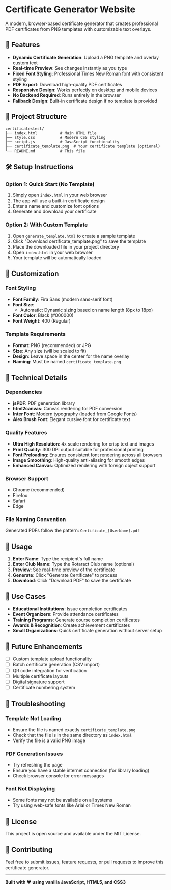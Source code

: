 # Certificate Generator Website

A modern, browser-based certificate generator that creates professional PDF certificates from PNG templates with customizable text overlays.

## 🚀 Features

- **Dynamic Certificate Generation**: Upload a PNG template and overlay custom text
- **Real-time Preview**: See changes instantly as you type
- **Fixed Font Styling**: Professional Times New Roman font with consistent styling
- **PDF Export**: Download high-quality PDF certificates
- **Responsive Design**: Works perfectly on desktop and mobile devices
- **No Backend Required**: Runs entirely in the browser
- **Fallback Design**: Built-in certificate design if no template is provided

## 📁 Project Structure

```
certificatestest/
├── index.html          # Main HTML file
├── style.css           # Modern CSS styling
├── script.js           # JavaScript functionality
├── certificate_template.png  # Your certificate template (optional)
└── README.md           # This file
```

## 🛠️ Setup Instructions

### Option 1: Quick Start (No Template)
1. Simply open `index.html` in your web browser
2. The app will use a built-in certificate design
3. Enter a name and customize font options
4. Generate and download your certificate

### Option 2: With Custom Template
1. Open `generate_template.html` to create a sample template
2. Click "Download certificate_template.png" to save the template
3. Place the downloaded file in your project directory
4. Open `index.html` in your web browser
5. Your template will be automatically loaded

## 🎨 Customization

### Font Styling
- **Font Family**: Fira Sans (modern sans-serif font)
- **Font Size**: 
  - Automatic: Dynamic sizing based on name length (8px to 18px)
- **Font Color**: Black (#000000)
- **Font Weight**: 400 (Regular)

### Template Requirements
- **Format**: PNG (recommended) or JPG
- **Size**: Any size (will be scaled to fit)
- **Design**: Leave space in the center for the name overlay
- **Naming**: Must be named `certificate_template.png`

## 🔧 Technical Details

### Dependencies
- **jsPDF**: PDF generation library
- **html2canvas**: Canvas rendering for PDF conversion
- **Inter Font**: Modern typography (loaded from Google Fonts)
- **Alex Brush Font**: Elegant cursive font for certificate text

### Quality Features
- **Ultra High Resolution**: 4x scale rendering for crisp text and images
- **Print Quality**: 300 DPI output suitable for professional printing
- **Font Preloading**: Ensures consistent font rendering across all browsers
- **Image Smoothing**: High-quality anti-aliasing for smooth edges
- **Enhanced Canvas**: Optimized rendering with foreign object support

### Browser Support
- Chrome (recommended)
- Firefox
- Safari
- Edge

### File Naming Convention
Generated PDFs follow the pattern: `Certificate_[UserName].pdf`

## 📱 Usage

1. **Enter Name**: Type the recipient's full name
2. **Enter Club Name**: Type the Rotaract Club name (optional)
3. **Preview**: See real-time preview of the certificate
4. **Generate**: Click "Generate Certificate" to process
5. **Download**: Click "Download PDF" to save the certificate

## 🎯 Use Cases

- **Educational Institutions**: Issue completion certificates
- **Event Organizers**: Provide attendance certificates
- **Training Programs**: Generate course completion certificates
- **Awards & Recognition**: Create achievement certificates
- **Small Organizations**: Quick certificate generation without server setup

## 🔮 Future Enhancements

- [ ] Custom template upload functionality
- [ ] Batch certificate generation (CSV import)
- [ ] QR code integration for verification
- [ ] Multiple certificate layouts
- [ ] Digital signature support
- [ ] Certificate numbering system

## 🐛 Troubleshooting

### Template Not Loading
- Ensure the file is named exactly `certificate_template.png`
- Check that the file is in the same directory as `index.html`
- Verify the file is a valid PNG image

### PDF Generation Issues
- Try refreshing the page
- Ensure you have a stable internet connection (for library loading)
- Check browser console for error messages

### Font Not Displaying
- Some fonts may not be available on all systems
- Try using web-safe fonts like Arial or Times New Roman

## 📄 License

This project is open source and available under the MIT License.

## 🤝 Contributing

Feel free to submit issues, feature requests, or pull requests to improve this certificate generator.

---

**Built with ❤️ using vanilla JavaScript, HTML5, and CSS3**
